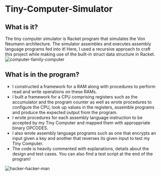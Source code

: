 # Tiny-Computer-Simulator

## What is it?
The tiny computer simulator is Racket program that simulates the Von Neumann architecture. The simulator assembles and executes assembly language programs fed into it! Here, I used a recursive approach to craft this project while making use of the built-in struct data structure in Racket.
![computer-family-computer](https://user-images.githubusercontent.com/50711847/174885868-9c213bfe-4a4a-4b42-84f2-0998775fbb71.gif)

## What is in the program?
- I constructed a framework for a RAM along with procedures to perform read and write operations on these RAMs.
- I built a framework for a CPU comprising registers such as the accumulator and the program counter as well as wrote procedures to configure the CPU, look up values in the registers, assemble programs and produce the expected output from the program.
- I wrote procedures for each assembly language instruction to be accepted by my Tiny Computer and mapped them with approppriate binary OPCODES.
- I also wrote assembly language programs such as one that encrypts an input given a key and another that reverses its given input to test my Tiny Computer. 
- The code is heavily commented with explanations, details about the design and test cases. You can also find a test script at the end of the program!

![hacker-hacker-man](https://user-images.githubusercontent.com/50711847/174885749-d36d2507-f399-4c46-9de8-a0e056638b04.gif) 
